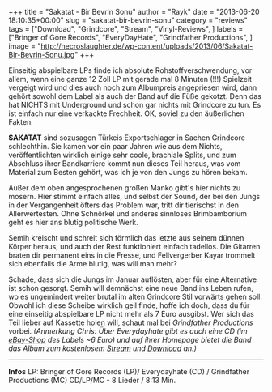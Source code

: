 +++
title = "Sakatat - Bir Bevrin Sonu"
author = "Rayk"
date = "2013-06-20 18:10:35+00:00"
slug = "sakatat-bir-bevrin-sonu"
category = "reviews"
tags = ["Download", "Grindcore", "Stream", "Vinyl-Reviews", ]
labels = ["Bringer of Gore Records", "EveryDayHate", "Grindfather Productions", ]
image = "http://necroslaughter.de/wp-content/uploads/2013/06/Sakatat-Bir-Bevrin-Sonu.jpg"
+++


Einseitig abspielbare LPs finde ich absolute Rohstoffverschwendung, vor allem, wenn eine ganze 12 Zoll LP mit gerade mal 8 Minuten (!!!) Spielzeit vergeigt wird und dies auch noch zum Albumpreis angepriesen wird, dann gehört sowohl dem Label als auch der Band auf die Füße gekotzt. Denn das hat NICHTS mit Underground und schon gar nichts mit Grindcore zu tun. Es ist einfach nur eine verkackte Frechheit. OK, soviel zu den äußerlichen Fakten.

**SAKATAT** sind sozusagen Türkeis Exportschlager in Sachen Grindcore schlechthin. Sie kamen vor ein paar Jahren wie aus dem Nichts, veröffentlichten wirklich einige sehr coole, brachiale Splits, und zum Abschluss ihrer Bandkarriere kommt nun dieses Teil heraus, was vom Material zum Besten gehört, was ich je von den Jungs zu hören bekam.

Außer dem oben angesprochenen großen Manko gibt's hier nichts zu mosern. Hier stimmt einfach alles, und selbst der Sound, der bei den Jungs in der Vergangenheit öfters das Problem war, tritt dir tierischst in den Allerwertesten. Ohne Schnörkel und anderes sinnloses Brimbamborium geht es hier ans blutig politische Werk.

Semih kreischt und schreit sich förmlich das letzte aus seinem dünnen Körper heraus, und auch der Rest funktioniert einfach tadellos. Die Gitarren braten dir permanent eins in die Fresse, und Fellvergerber Kayar trommelt sich ebenfalls die Arme blutig, was will man mehr?

Schade, dass sich die Jungs im Januar auflösten, aber für eine Alternative ist schon gesorgt. Semih will demnächst eine neue Band ins Leben rufen, wo es ungemindert weiter brutal im alten Grindcore Stil vorwärts gehen soll. Obwohl ich diese Scheibe wirklich geil finde, hoffe ich doch, dass du für eine einseitig abspielbare LP nicht mehr als 7 Euro ausgibst. Wer sich das Teil lieber auf Kassette holen will, schaut mal bei _Grindfather Productions_ vorbei. _(Anmerkung Chris: Über _Everydayhate_ gibt es auch eine CD (im <a href="http://www.ebay.de/itm/SAKATAT-Bir-Devrin-Sonu-CD-warsore-phobia-insect-warfare-324-flesh-parade-/190852890548?pt=LH_DefaultDomain_212&amp;hash=item2c6fb7ffb4">eBay-Shop</a> des Labels ~6 Euro) und auf ihrer Homepage bietet die Band das Album zum kostenlosem <a href="http://www.sakatatgrindcore.com/">Stream</a> und <a href="http://www.sakatatgrindcore.com/dwnld/">Download</a> an.)_



---
**Infos**
LP: Bringer of Gore Records (LP)/ Everydayhate (CD) / Grindfather Productions (MC)
CD/LP/MC - 8 Lieder / 8:13 Min.
